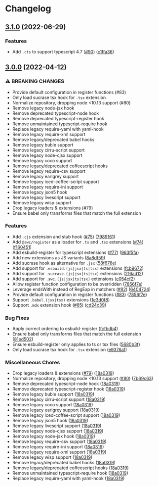 # Changelog

## [3.1.0](https://www.github.com/gulpjs/interpret/compare/v3.0.0...v3.1.0) (2022-06-29)


### Features

* Add `.cts` to support typescript 4.7 ([#90](https://www.github.com/gulpjs/interpret/issues/90)) ([c1ffa36](https://www.github.com/gulpjs/interpret/commit/c1ffa36fbd1088f2dbdb00c9500eecfce70eafc0))

## [3.0.0](https://www.github.com/gulpjs/interpret/compare/v2.2.0...v3.0.0) (2022-04-12)


### ⚠ BREAKING CHANGES

* Provide default configuration in register functions (#83)
* Only load sucrase tsx hook for `.tsx` extension
* Normalize repository, dropping node <10.13 support (#80)
* Remove legacy node-jsx hook
* Remove deprecated typescript-node hook
* Remove deprecated typescript-register hook
* Remove unmaintained typescript-require hook
* Replace legacy require-yaml with yaml-hook
* Remove legacy require-xml support
* Remove legacy/deprecated babel hooks
* Remove legacy buble support
* Remove legacy cirru-script support
* Remove legacy node-cjsx support
* Remove legacy coco support
* Remove legacy/deprecated coffeescript hooks
* Remove legacy require-csv support
* Remove legacy earlgrey support
* Remove legacy iced-coffee-script support
* Remove legacy require-ini support
* Remove legacy json5 hook
* Remove legacy livescript support
* Remove legacy wisp support
* Drop legacy loaders & extensions (#79)
* Ensure babel only transforms files that match the full extension

### Features

* Add `.cjs` extension and stub hook ([#75](https://www.github.com/gulpjs/interpret/issues/75)) ([7989161](https://www.github.com/gulpjs/interpret/commit/7989161ba5c9ac4e99ec17043b73e525e8e07874))
* Add `@swc/register` as a loader for `.ts` and `.tsx` extensions ([#74](https://www.github.com/gulpjs/interpret/issues/74)) ([f160451](https://www.github.com/gulpjs/interpret/commit/f160451b720ea1b0db4a1f66a646fca9758e71ad))
* Add esbuild-register for typescript extensions ([#77](https://www.github.com/gulpjs/interpret/issues/77)) ([963f5fa](https://www.github.com/gulpjs/interpret/commit/963f5fadb0b01a0640c52b68f4d76480fdbf70eb))
* Add new extensions as JS variants ([8a8df59](https://www.github.com/gulpjs/interpret/commit/8a8df595afc2b813f48e5a87c0f6f88b17f746a7))
* Add sucrase hook as alternative for `.jsx` ([58f678e](https://www.github.com/gulpjs/interpret/commit/58f678e78c81fb953b50935cdefbc78bf6d3b77f))
* Add support for `.esbuild.(js|jsx|ts|tsx)` extensions ([fcb9672](https://www.github.com/gulpjs/interpret/commit/fcb967211180216f3ddd0358e8634e9ee5c955fd))
* Add support for `.sucrase.(js|jsx|ts|tsx)` extensions ([216ad12](https://www.github.com/gulpjs/interpret/commit/216ad128fdf0a774b81297729d1d17c2b2ff4893))
* Add support for `.swc.(js|jsx|ts|tsx)` extensions ([c054cf2](https://www.github.com/gulpjs/interpret/commit/c054cf2e5322e7306f8bbf6778956d97d65e37a1))
* Allow register function configuration to be overridden ([7856f7e](https://www.github.com/gulpjs/interpret/commit/7856f7ef812bae3cc609db15e3e98dff3a0cd536))
* Leverage endsWith instead of RegExp in matchers ([#82](https://www.github.com/gulpjs/interpret/issues/82)) ([6404724](https://www.github.com/gulpjs/interpret/commit/6404724bc9814540aaa46a680c165eac0c1f32d9))
* Provide default configuration in register functions ([#83](https://www.github.com/gulpjs/interpret/issues/83)) ([7856f7e](https://www.github.com/gulpjs/interpret/commit/7856f7ef812bae3cc609db15e3e98dff3a0cd536))
* Support `.babel.(jsx|tsx)` extensions ([1e3d0f8](https://www.github.com/gulpjs/interpret/commit/1e3d0f81c0aa96e6ea084a75a54af2bf3be53aef))
* Support `.mdx` extension hook ([#85](https://www.github.com/gulpjs/interpret/issues/85)) ([cd24c39](https://www.github.com/gulpjs/interpret/commit/cd24c39f38742adf8339183adf24d548479810f0))


### Bug Fixes

* Apply correct ordering to esbuild-register ([fcfbdb4](https://www.github.com/gulpjs/interpret/commit/fcfbdb44477c6ed063a22a9ce3b972698479da3b))
* Ensure babel only transforms files that match the full extension ([81ed502](https://www.github.com/gulpjs/interpret/commit/81ed5024b1d961029320a048036f7a559d11cdac))
* Ensure esbuild-register only applies to ts or tsx files ([5680b3f](https://www.github.com/gulpjs/interpret/commit/5680b3fbd5f08a23807f23d500d222b056cfe542))
* Only load sucrase tsx hook for `.tsx` extension ([e9376a1](https://www.github.com/gulpjs/interpret/commit/e9376a18587b5c73f5f1cb5fa60fa73b8fab3a96))


### Miscellaneous Chores

* Drop legacy loaders & extensions ([#79](https://www.github.com/gulpjs/interpret/issues/79)) ([18a0319](https://www.github.com/gulpjs/interpret/commit/18a0319c0d53c4c33a8ce9badca4d6cfe98cb314))
* Normalize repository, dropping node <10.13 support ([#80](https://www.github.com/gulpjs/interpret/issues/80)) ([7b69c63](https://www.github.com/gulpjs/interpret/commit/7b69c632592dfe3e84332ee27eec28805c23a30e))
* Remove deprecated typescript-node hook ([18a0319](https://www.github.com/gulpjs/interpret/commit/18a0319c0d53c4c33a8ce9badca4d6cfe98cb314))
* Remove deprecated typescript-register hook ([18a0319](https://www.github.com/gulpjs/interpret/commit/18a0319c0d53c4c33a8ce9badca4d6cfe98cb314))
* Remove legacy buble support ([18a0319](https://www.github.com/gulpjs/interpret/commit/18a0319c0d53c4c33a8ce9badca4d6cfe98cb314))
* Remove legacy cirru-script support ([18a0319](https://www.github.com/gulpjs/interpret/commit/18a0319c0d53c4c33a8ce9badca4d6cfe98cb314))
* Remove legacy coco support ([18a0319](https://www.github.com/gulpjs/interpret/commit/18a0319c0d53c4c33a8ce9badca4d6cfe98cb314))
* Remove legacy earlgrey support ([18a0319](https://www.github.com/gulpjs/interpret/commit/18a0319c0d53c4c33a8ce9badca4d6cfe98cb314))
* Remove legacy iced-coffee-script support ([18a0319](https://www.github.com/gulpjs/interpret/commit/18a0319c0d53c4c33a8ce9badca4d6cfe98cb314))
* Remove legacy json5 hook ([18a0319](https://www.github.com/gulpjs/interpret/commit/18a0319c0d53c4c33a8ce9badca4d6cfe98cb314))
* Remove legacy livescript support ([18a0319](https://www.github.com/gulpjs/interpret/commit/18a0319c0d53c4c33a8ce9badca4d6cfe98cb314))
* Remove legacy node-cjsx support ([18a0319](https://www.github.com/gulpjs/interpret/commit/18a0319c0d53c4c33a8ce9badca4d6cfe98cb314))
* Remove legacy node-jsx hook ([18a0319](https://www.github.com/gulpjs/interpret/commit/18a0319c0d53c4c33a8ce9badca4d6cfe98cb314))
* Remove legacy require-csv support ([18a0319](https://www.github.com/gulpjs/interpret/commit/18a0319c0d53c4c33a8ce9badca4d6cfe98cb314))
* Remove legacy require-ini support ([18a0319](https://www.github.com/gulpjs/interpret/commit/18a0319c0d53c4c33a8ce9badca4d6cfe98cb314))
* Remove legacy require-xml support ([18a0319](https://www.github.com/gulpjs/interpret/commit/18a0319c0d53c4c33a8ce9badca4d6cfe98cb314))
* Remove legacy wisp support ([18a0319](https://www.github.com/gulpjs/interpret/commit/18a0319c0d53c4c33a8ce9badca4d6cfe98cb314))
* Remove legacy/deprecated babel hooks ([18a0319](https://www.github.com/gulpjs/interpret/commit/18a0319c0d53c4c33a8ce9badca4d6cfe98cb314))
* Remove legacy/deprecated coffeescript hooks ([18a0319](https://www.github.com/gulpjs/interpret/commit/18a0319c0d53c4c33a8ce9badca4d6cfe98cb314))
* Remove unmaintained typescript-require hook ([18a0319](https://www.github.com/gulpjs/interpret/commit/18a0319c0d53c4c33a8ce9badca4d6cfe98cb314))
* Replace legacy require-yaml with yaml-hook ([18a0319](https://www.github.com/gulpjs/interpret/commit/18a0319c0d53c4c33a8ce9badca4d6cfe98cb314))
